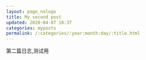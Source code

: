 ```yaml
---
layout: page_nologo
title: My second post
updated: 2020-04-07 10:37
categories: myposts
permalink: /:categories/:year:month:day/:title.html
---
```


第二篇日志,测试用
